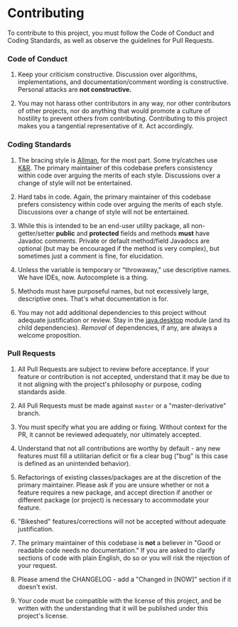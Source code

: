 # Contributing

To contribute to this project, you must follow the Code of Conduct and Coding Standards, as well as observe the guidelines for Pull Requests.

### Code of Conduct

1. Keep your criticism constructive. Discussion over algorithms, implementations, and documentation/comment wording is constructive. Personal attacks are **not constructive.**

2. You may not harass other contributors in any way, nor other contributors of other projects, nor do anything that would promote a culture of hostility to prevent others from contributing. Contributing to this project makes you a tangential representative of it. Act accordingly. 


### Coding Standards

1. The bracing style is [Allman](https://en.wikipedia.org/wiki/Indentation_style#Allman_style), for the most part. Some try/catches use [K&R](https://en.wikipedia.org/wiki/Indentation_style#K&R_style). The primary maintainer of this codebase prefers consistency within code over arguing the merits of each style. Discussions over a change of style will not be entertained.

2. Hard tabs in code. Again, the primary maintainer of this codebase prefers consistency within code over arguing the merits of each style. Discussions over a change of style will not be entertained.

3. While this is intended to be an end-user utility package, all non-getter/setter **public** and **protected** fields and methods **must** have Javadoc comments. Private or default method/field Javadocs are optional (but may be encouraged if the method is very complex), but sometimes just a comment is fine, for elucidation. 

4. Unless the variable is temporary or "throwaway," use descriptive names. We have IDEs, now. Autocomplete is a thing. 

5. Methods must have purposeful names, but not excessively large, descriptive ones. That's what documentation is for.

6. You may not add additional dependencies to this project without adequate justification or review. Stay in the [java.desktop](https://docs.oracle.com/en/java/javase/11/docs/api/java.desktop/module-summary.html) module (and its child dependencies). *Removal* of dependencies, if any, are always a welcome proposition.

### Pull Requests

1. All Pull Requests are subject to review before acceptance. If your feature or contribution is not accepted, understand that it may be due to it not aligning with the project's philosophy or purpose, coding standards aside.

2. All Pull Requests must be made against `master` or a "master-derivative" branch.

3. You must specify what you are adding or fixing. Without context for the PR, it cannot be reviewed adequately, nor ultimately accepted.

4. Understand that not all contributions are worthy by default - any new features must fill a utilitarian deficit or fix a clear bug ("bug" is this case is defined as an unintended behavior). 

5. Refactorings of existing classes/packages are at the discretion of the primary maintainer. Please ask if you are unsure whether or not a feature requires a new package, and accept direction if another or different package (or project) is necessary to accommodate your feature.

6. "Bikeshed" features/corrections will not be accepted without adequate justification.

7. The primary maintainer of this codebase is **not** a believer in "Good or readable code needs no documentation." If you are asked to clarify sections of code with plain English, do so or you will risk the rejection of your request.

8. Please amend the CHANGELOG - add a "Changed in [NOW]" section if it doesn't exist.

9. Your code must be compatible with the license of this project, and be written with the understanding that it will be published under this project's license.  

